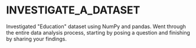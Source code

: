 # INVESTIGATE_A_DATASET
Investigated "Education" dataset using NumPy and pandas. Went through the entire data analysis process, starting by posing a question and finishing by sharing your findings.
